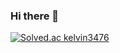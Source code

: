 ### Hi there 👋

[![Solved.ac kelvin3476](http://mazassumnida.wtf/api/v2/generate_badge?boj=dltmddn0322)](https://solved.ac/kelvin3476)

<!--
**kelvin3476/kelvin3476** is a ✨ _special_ ✨ repository because its `README.md` (this file) appears on your GitHub profile.

Here are some ideas to get you started:

- 🔭 I’m currently working on ...
- 🌱 I’m currently learning ...
- 👯 I’m looking to collaborate on ...
- 🤔 I’m looking for help with ...
- 💬 Ask me about ...
- 📫 How to reach me: ...
- 😄 Pronouns: ...
- ⚡ Fun fact: ...
-->
